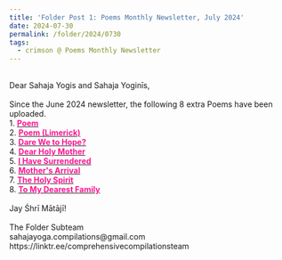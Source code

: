 ```yaml
---
title: 'Folder Post 1: Poems Monthly Newsletter, July 2024'
date: 2024-07-30
permalink: /folder/2024/0730
tags:
  - crimson @ Poems Monthly Newsletter
---
```


<p>
<br>
Dear Sahaja Yogis and Sahaja Yoginīs,<br>
<br>
Since the June 2024 newsletter, the following 8 extra Poems have been uploaded.<br>
1. <a href="https://seven-teams.github.io/folder/2003-0117-SYAN"> <font color="DeepPink"><b>Poem</b></font></a><br>
2. <a href="https://seven-teams.github.io/folder/2024-0701-0700-ES-Limerick-Poem"> <font color="DeepPink"><b>Poem (Limerick)</b></font></a><br>
3. <a href="https://seven-teams.github.io/folder/2007-0801-0000-GB-Dare-We-to-Hope"> <font color="DeepPink"><b>Dare We to Hope?</b></font></a><br>
4. <a href="https://seven-teams.github.io/folder/2005-0801-0000-Dear-Holy-Mother"> <font color="DeepPink"><b>Dear Holy Mother</b></font></a><br>
5. <a href="https://seven-teams.github.io/folder/2008-0303-KC-I-have-surrendered"> <font color="DeepPink"><b>I Have Surrendered</b></font></a><br>
6. <a href="https://seven-teams.github.io/folder/2007-0801-0000-JMW-Mothers-Arrival"> <font color="DeepPink"><b>Mother's Arrival</b></font></a><br>
7. <a href="https://seven-teams.github.io/folder/2019-0701-0000-RAT-The-Holy-Spirit"> <font color="DeepPink"><b>The Holy Spirit</b></font></a><br>
8. <a href="https://seven-teams.github.io/folder/2006-0401-CJ-To-My-Dearest-Family"> <font color="DeepPink"><b>To My Dearest Family</b></font></a><br>
<br>
Jay Śhrī Mātājī!<br>
<br>
The Folder Subteam<br>
sahajayoga.compilations@gmail.com<br>
https://linktr.ee/comprehensivecompilationsteam<br>
</p>